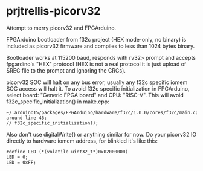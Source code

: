 # prjtrellis-picorv32

Attempt to merry picorv32 and FPGArduino.

FPGArduino bootloader from f32c project (HEX mode-only, no binary)
is included as picorv32 firmware and compiles to less than 1024 bytes
binary.

Bootloader works at 115200 baud, responds with rv32> prompt and
accepts fpgardino's "HEX" protocol (HEX is not a real protocol
it is just upload of SREC file to the prompt and ignoring the CRCs).

picorv32 SOC will halt on any bus error, usually any f32c specific
iomem SOC access will halt it. To avoid f32c specific initialization
in FPGArduino, select board: "Generic FPGA board" and CPU: "RISC-V".
This will avoid f32c_specific_initialization() in make.cpp:

    ~/.arduino15/packages/FPGArduino/hardware/f32c/1.0.0/cores/f32c/main.cpp
    around line 46:
    // f32c_specific_initialization();

Also don't use digitalWrite() or anything similar for now.
Do your picorv32 IO directly to hardware iomem address,
for blinkled it's like this:

    #define LED (*(volatile uint32_t*)0x02000000)
    LED = 0;
    LED = 0xFF;
